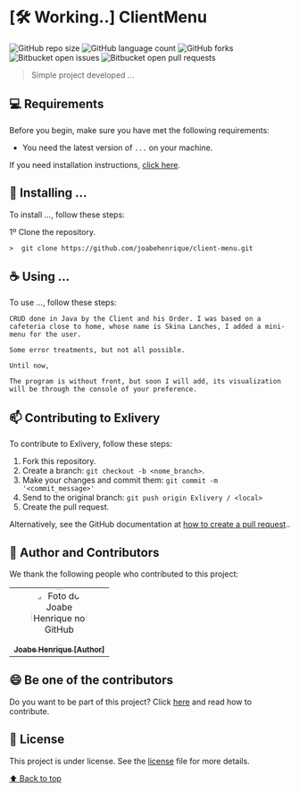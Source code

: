 # [:hammer_and_wrench: Working..] ClientMenu

![GitHub repo size](https://img.shields.io/github/repo-size/joabehenrique/client-menu?style=flat)
![GitHub language count](https://img.shields.io/github/languages/count/joabehenrique/client-menu?style=flat)
![GitHub forks](https://img.shields.io/github/forks/joabehenrique/client-menu?style=flat)
![Bitbucket open issues](https://img.shields.io/bitbucket/issues/joabehenrique/client-menu?style=flat)
![Bitbucket open pull requests](https://img.shields.io/bitbucket/pr-raw/joabehenrique/client-menu?style=flat)

> Simple project developed ...

## 💻 Requirements

Before you begin, make sure you have met the following requirements:

- You need the latest version of `...` on your machine.

If you need installation instructions, [click here]("...").

## 🚀 Installing ...

To install ..., follow these steps:

1º Clone the repository.

```
>  git clone https://github.com/joabehenrique/client-menu.git
```

## ☕ Using ...

To use ..., follow these steps:

```
CRUD done in Java by the Client and his Order. I was based on a cafeteria close to home, whose name is Skina Lanches, I added a mini-menu for the user.

Some error treatments, but not all possible.

Until now,

The program is without front, but soon I will add, its visualization will be through the console of your preference.
```

## 📫 Contributing to Exlivery

To contribute to Exlivery, follow these steps:

1. Fork this repository.
2. Create a branch: `git checkout -b <nome_branch>`.
3. Make your changes and commit them: `git commit -m '<commit_message>'`
4. Send to the original branch: `git push origin Exlivery / <local>`
5. Create the pull request.

Alternatively, see the GitHub documentation at [how to create a pull request](https://help.github.com/en/github/collaborating-with-issues-and-pull-requests/creating-a-pull-request)..

## 🤝 Author and Contributors

We thank the following people who contributed to this project:

<table>
  <tr>
    <td align="center">
      <a href="https://github.com/joabehenrique">
        <img src="https://avatars3.githubusercontent.com/u/64988299" width="100px" style="border-radius: 90px" alt="Foto do Joabe Henrique no GitHub"/><br>
        <sub>
          <b>Joabe Henrique [Author]</b>
        </sub>
      </a>
    </td>
  </tr>
</table>

## 😄 Be one of the contributors<br>

Do you want to be part of this project? Click [here](https://github.com/joabehenrique/client-menu/blob/master/CONTRIBUTING.md) and read how to contribute.

## 📝 License

This project is under license. See the [license](https://github.com/joabehenrique/client-menu/blob/master/LICENSE.md) file for more details.

[⬆ Back to top](#ClientMenu)<br>
